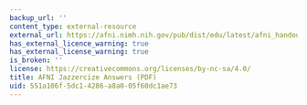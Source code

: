 ```yaml
---
backup_url: ''
content_type: external-resource
external_url: https://afni.nimh.nih.gov/pub/dist/edu/latest/afni_handouts/afni19_jazz_answers.pdf
has_external_licence_warning: true
has_external_license_warning: true
is_broken: ''
license: https://creativecommons.org/licenses/by-nc-sa/4.0/
title: AFNI Jazzercize Answers (PDF)
uid: 551a106f-5dc1-4286-a8a0-05f60dc1ae73
---
```

